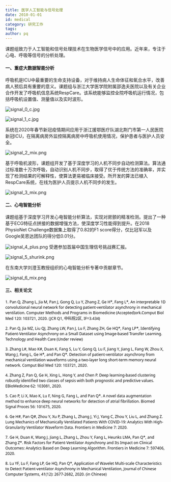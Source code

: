 ```yaml
---
title: 医学人工智能与信号处理
date: 2010-01-01
id: medical
category: 研究工作
tags: 
author: pq
---
```

课题组致力于人工智能和信号处理技术在生物医学信号中的应用。近年来，专注于心电、呼吸等信号的分析处理。
<!-- more -->

#### 一、重症大数据智能分析

呼吸机是ICU中最重要的生命支持设备，对于维持病人生命体征和氧合水平，改善病人预后具有重要的意义。课题组与浙江大学医学院附属邵逸夫医院以及有关企业合作开发了呼吸机信息系统RespCare。该系统能够监控全院呼吸机运行情况，包括呼吸机设置值、测量值以及实时波形。

![signal_0_c.jpg](http://img.luckycloudlab.cn/img/research/research1/signal_0_c.jpg)

![signal_1_c.jpg](http://img.luckycloudlab.cn/img/research/research1/signal_1_c.jpg)

系统在2020年春节新冠疫情期间应用于浙江援鄂医疗队湖北荆门市第一人民医院新冠ICU，在隔离病房外监控隔离病房中呼吸机使用情况，保护患者与医护人员安全。

![signal_2_mix.png](http://img.luckycloudlab.cn/img/research/research1/signal_2_mix.jpg)

基于呼吸机波形，课题组开发了基于深度学习的人机不同步自动检测算法。算法通过标准数十万次呼吸，自动识别人机不同步，取得了优于传统方法的准确率，并实现了检测结果的可解释性，使算法更易被临床接受。所开发的算法已植入RespCare系统，在线为医护人员提示人机不同步的发生。

![signal_3_mix.png](http://img.luckycloudlab.cn/img/research/research1/signal_3_mix.jpg)

#### 二、心电智能分析

课题组基于深度学习开发心电智能分析算法，实现对房颤的精准检测。提出了一种基于ECG特征点拼接的数据增强方法，使深度学习性能得到提升。在2018 PhysioNet Challenge数据集上取得了0.82的F1 score得分，仅比冠军以及Google吴恩达团队的得分低0.01分。

![signal_4_plus.png](http://img.luckycloudlab.cn/img/research/research1/signal_4_plus.jpg)
受邀参加首届中国生理信号挑战赛汇报。

![signal_5_shurink.png](http://img.luckycloudlab.cn/img/research/research1/signal_5_shurink.jpg)

在东南大学刘澄玉教授组织的心电智能分析专著中贡献章节。

![signal_6_mix.png](http://img.luckycloudlab.cn/img/research/research1/signal_6_mix.jpg)


#### 三、相关论文

<span style="min-height: 12pt; font-family: Segoe UI; color: rgb(1, 1, 1); font-size: 9pt;">1.  Pan Q, Zhang L, Jia M, Pan J, Gong Q, Lu Y, Zhang Z, Ge H*, Fang L*, An interpretable 1D convolutional neural network for detecting patient-ventilator asynchrony in mechanical ventilation. Computer Methods and Programs in Biomedicine (Accepted)ork.Comput Biol Med 120: 103721, 2020. (JCR Q1, 中科院2区, IF=3.434)</span>

<span style="min-height: 12pt; font-family: Segoe UI; color: rgb(1, 1, 1); font-size: 9pt;">2.  Pan Q, Jia MZ, Liu QJ, Zhang LW, Pan J, Lu F, Zhang ZH, Ge HQ*, Fang LP*, Identifying Patient-Ventilator Asynchrony on a Small Dataset using Image-based Transfer Learning. 
Technology and Health Care (Under review)</span>

<span style="min-height: 12pt; font-family: Segoe UI; color: rgb(1, 1, 1); font-size: 9pt;">3.  Zhang L#, Mao K#, Duan K, Fang S, Lu Y, Gong Q, Lu F, Jiang Y, Jiang L, Fang W, Zhou X, Wang J, Fang L, Ge H*, and Pan Q*. Detection of patient-ventilator asynchrony from mechanical ventilation waveforms using a two-layer long short-term memory neural network. Comput Biol Med 120: 103721, 2020.</span>

<span style="min-height: 12pt; font-family: Segoe UI; color: rgb(1, 1, 1); font-size: 9pt;">4.  Zhang Z, Pan Q, Ge H, Xing L, Hong Y, and Chen P. Deep learning-based clustering robustly identified two classes of sepsis with both prognostic and predictive values. EBioMedicine 62: 103081, 2020.</span>

<span style="min-height: 12pt; font-family: Segoe UI; color: rgb(1, 1, 1); font-size: 9pt;">5.  Cao P, Li X, Mao K, Lu F, Ning G, Fang L, and Pan Q*. A novel data augmentation method to enhance deep neural networks for detection of atrial fibrillation. Biomed Signal Proces 56: 101675, 2020.</span>

<span style="min-height: 12pt; font-family: Segoe UI; color: rgb(1, 1, 1); font-size: 9pt;">6.  Ge H#, Pan Q#, Zhou Y, Xu P, Zhang L, Zhang J, Yi J, Yang C, Zhou Y, Liu L, and Zhang Z. Lung Mechanics of Mechanically Ventilated Patients With COVID-19: Analytics With High-Granularity Ventilator Waveform Data. Frontiers in Medicine 7: 2020.</span>

<span style="min-height: 12pt; font-family: Segoe UI; color: rgb(1, 1, 1); font-size: 9pt;">7.  Ge H, Duan K, Wang J, Jiang L, Zhang L, Zhou Y, Fang L, Heunks LMA, Pan Q*, and Zhang Z*. Risk Factors for Patient-Ventilator Asynchrony and Its Impact on Clinical Outcomes: Analytics Based on Deep Learning Algorithm. Frontiers in Medicine 7: 597406, 2020.</span>

<span style="min-height: 12pt; font-family: Segoe UI; color: rgb(1, 1, 1); font-size: 9pt;">8.  Lu YF, Lu F, Fang LP, Ge HQ, Pan Q*, Application of Wavelet Multi-scale Characteristics to Detect Patient-ventilator Asynchrony in Mechanical Ventilation, Journal of Chinese Computer Systems, 41(12): 2677-2682, 2020. (in Chinese)</span>